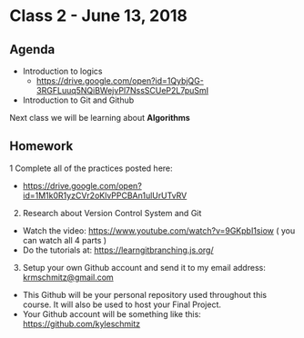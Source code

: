 # Class 2 - June 13, 2018

## Agenda

* Introduction to logics
  * https://drive.google.com/open?id=1QybjQG-3RGFLuuq5NQiBWejvPl7NssSCUeP2L7puSmI
* Introduction to Git and Github

Next class we will be learning about **Algorithms**

## Homework

1 Complete all of the practices posted here:
*  https://drive.google.com/open?id=1M1k0R1yzCVr2oKlvPPCBAn1ulUrUTvRV

2. Research about Version Control System and Git
  *  Watch the video: https://www.youtube.com/watch?v=9GKpbI1siow  ( you can watch all 4 parts )
  * Do the tutorials at: https://learngitbranching.js.org/

3. Setup your own Github account and send it to my email address: krmschmitz@gmail.com
  * This Github will be your personal repository used throughout this course. It will also be used to host your Final Project.
  * Your Github account will be something like this: https://github.com/kyleschmitz